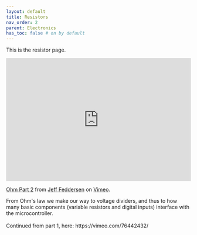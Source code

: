 ```yaml
---
layout: default
title: Resistors
nav_order: 2
parent: Electronics
has_toc: false # on by default
---
```

This is the resistor page.


<div style="padding:66.67% 0 0 0;position:relative;"><iframe src="https://player.vimeo.com/video/76442431" style="position:absolute;top:0;left:0;width:100%;height:100%;" frameborder="0" allow="autoplay; fullscreen" allowfullscreen></iframe></div><script src="https://player.vimeo.com/api/player.js"></script>
<p><a href="https://vimeo.com/76442431">Ohm Part 2</a> from <a href="https://vimeo.com/fddrsn">Jeff Feddersen</a> on <a href="https://vimeo.com">Vimeo</a>.</p>
<p>From Ohm&#039;s law we make our way to voltage dividers, and thus to how many basic components (variable resistors and digital inputs) interface with the microcontroller.<br />
<br />
Continued from part 1, here: https://vimeo.com/76442432/</p>